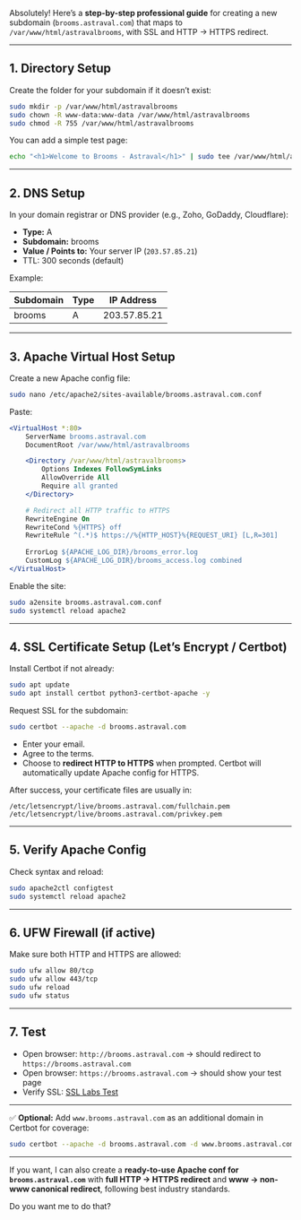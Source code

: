 Absolutely! Here’s a **step-by-step professional guide** for creating a new subdomain (`brooms.astraval.com`) that maps to `/var/www/html/astravalbrooms`, with SSL and HTTP → HTTPS redirect.

---

## **1. Directory Setup**

Create the folder for your subdomain if it doesn’t exist:

```bash
sudo mkdir -p /var/www/html/astravalbrooms
sudo chown -R www-data:www-data /var/www/html/astravalbrooms
sudo chmod -R 755 /var/www/html/astravalbrooms
```

You can add a simple test page:

```bash
echo "<h1>Welcome to Brooms - Astraval</h1>" | sudo tee /var/www/html/astravalbrooms/index.html
```

---

## **2. DNS Setup**

In your domain registrar or DNS provider (e.g., Zoho, GoDaddy, Cloudflare):

* **Type:** A
* **Subdomain:** brooms
* **Value / Points to:** Your server IP (`203.57.85.21`)
* TTL: 300 seconds (default)

Example:

| Subdomain | Type | IP Address   |
| --------- | ---- | ------------ |
| brooms    | A    | 203.57.85.21 |

---

## **3. Apache Virtual Host Setup**

Create a new Apache config file:

```bash
sudo nano /etc/apache2/sites-available/brooms.astraval.com.conf
```

Paste:

```apache
<VirtualHost *:80>
    ServerName brooms.astraval.com
    DocumentRoot /var/www/html/astravalbrooms

    <Directory /var/www/html/astravalbrooms>
        Options Indexes FollowSymLinks
        AllowOverride All
        Require all granted
    </Directory>

    # Redirect all HTTP traffic to HTTPS
    RewriteEngine On
    RewriteCond %{HTTPS} off
    RewriteRule ^(.*)$ https://%{HTTP_HOST}%{REQUEST_URI} [L,R=301]
    
    ErrorLog ${APACHE_LOG_DIR}/brooms_error.log
    CustomLog ${APACHE_LOG_DIR}/brooms_access.log combined
</VirtualHost>
```

Enable the site:

```bash
sudo a2ensite brooms.astraval.com.conf
sudo systemctl reload apache2
```

---

## **4. SSL Certificate Setup (Let’s Encrypt / Certbot)**

Install Certbot if not already:

```bash
sudo apt update
sudo apt install certbot python3-certbot-apache -y
```

Request SSL for the subdomain:

```bash
sudo certbot --apache -d brooms.astraval.com
```

* Enter your email.
* Agree to the terms.
* Choose to **redirect HTTP to HTTPS** when prompted. Certbot will automatically update Apache config for HTTPS.

After success, your certificate files are usually in:

```
/etc/letsencrypt/live/brooms.astraval.com/fullchain.pem
/etc/letsencrypt/live/brooms.astraval.com/privkey.pem
```

---

## **5. Verify Apache Config**

Check syntax and reload:

```bash
sudo apache2ctl configtest
sudo systemctl reload apache2
```

---

## **6. UFW Firewall (if active)**

Make sure both HTTP and HTTPS are allowed:

```bash
sudo ufw allow 80/tcp
sudo ufw allow 443/tcp
sudo ufw reload
sudo ufw status
```

---

## **7. Test**

* Open browser: `http://brooms.astraval.com` → should redirect to `https://brooms.astraval.com`
* Open browser: `https://brooms.astraval.com` → should show your test page
* Verify SSL: [SSL Labs Test](https://www.ssllabs.com/ssltest/)

---

✅ **Optional:** Add `www.brooms.astraval.com` as an additional domain in Certbot for coverage:

```bash
sudo certbot --apache -d brooms.astraval.com -d www.brooms.astraval.com
```

---

If you want, I can also create a **ready-to-use Apache conf for `brooms.astraval.com`** with **full HTTP → HTTPS redirect** and **www → non-www canonical redirect**, following best industry standards.

Do you want me to do that?
